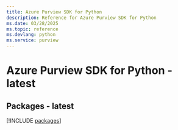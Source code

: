 ```yaml
---
title: Azure Purview SDK for Python
description: Reference for Azure Purview SDK for Python
ms.date: 03/28/2025
ms.topic: reference
ms.devlang: python
ms.service: purview
---
```

# Azure Purview SDK for Python - latest
## Packages - latest
[!INCLUDE [packages](purview-index.md)]